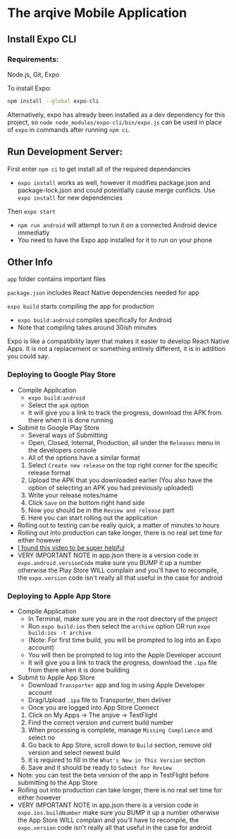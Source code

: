 # The arqive Mobile Application
## Install Expo CLI
### Requirements: 

Node.js, Git, Expo

To install Expo:

```sh
npm install --global expo-cli
```

Alternatively, expo has already been installed as a dev dependency for this project, so `node node_modules/expo-cli/bin/expo.js` can be used in place of `expo` in commands after running `npm ci`.

## Run Development Server: 
First enter `npm ci` to get install all of the required dependancies
* `expo install` works as well, however it modifies package.json and package-lock.json and could potentially cause merge conflicts. Use `expo install` for new dependencies

Then `expo start`
* `npm run android` will attempt to run it on a connected Android device immediatly
* You need to have the Expo app installed for it to run on your phone

## Other Info
`app` folder contains important files

`package.json` includes React Native dependencies needed for app

`expo build` starts compiling the app for production 
 * `expo build:android` compiles specifically for Android
 * Note that compiling takes around 30ish minutes

Expo is like a compatibility layer that makes it easier to develop React Native Apps.
It is not a replacement or something entirely different, it is in addition you could say.

### Deploying to Google Play Store
* Compile Application
  * `expo build:android`
  * Select the `apk` option
  * It will give you a link to track the progress, download the APK from there when it is done running
* Submit to Google Play Store 
  * Several ways of Submitting
  * Open, Closed, Internal, Production, all under the `Releases` menu in the developers console
  * All of the options have a similar format
  1. Select `Create new release` on the top right corner for the specific release format
  2. Upload the APK that you downloaded earlier (You also have the option of selecting an APK you had previously uploaded)
  3. Write your release notes/name
  4. Click `Save` on the bottom right hand side
  5. Now you should be in the `Review and release` part
  6. Here you can start rolling out the application
* Rolling out to testing can be really quick, a matter of minutes to hours
* Rolling out into production can take longer, there is no real set time for either however
* [I found this video to be super helpful](https://youtu.be/2Y-8XVdhuCA?t=709)
* VERY IMPORTANT NOTE in app.json there is a version code in `expo.android.versionCode` make sure you BUMP it up a number otherwise the Play Store WILL complain and you'll have to recompile, the `expo.version` code isn't really all that useful in the case for android

### Deploying to Apple App Store
* Compile Application
  * In Terminal, make sure you are in the root directory of the project
  * Run `expo build:ios` then select the `archive` option OR run `expo build:ios -t archive`
  * (Note: For first time build, you will be prompted to log into an Expo account)
  * You will then be prompted to log into the Apple Developer account
  * It will give you a link to track the progress, download the `.ipa` file from there when it is done building
* Submit to Apple App Store 
  * Download `Transporter` app and log in using Apple Developer account
  * Drag/Upload `.ipa` file to Transporter, then deliver
  * Once you are logged into App Store Connect
  1. Click on My Apps -> The arqive -> TestFlight
  2. Find the correct version and current build number
  3. When processing is complete, manage `Missing Compliance` and select no
  4. Go back to App Store, scroll down to `Build` section, remove old version and select newest build
  5. It is required to fill in the `What's New in This Version` section
  6. Save and it should be ready to `Submit for Review`
* Note: you can test the beta version of the app in TestFlight before submitting to the App Store
* Rolling out into production can take longer, there is no real set time for either however
* VERY IMPORTANT NOTE in app.json there is a version code in `expo.ios.buildNumber` make sure you BUMP it up a number otherwise the App Store WILL complain and you'll have to recompile, the `expo.version` code isn't really all that useful in the case for android
